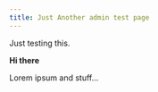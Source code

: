 ```yaml
---
title: Just Another admin test page
---
```


Just testing this.

**Hi there**

Lorem ipsum and stuff...

